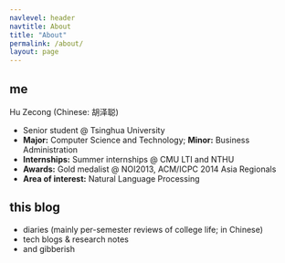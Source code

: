 ```yaml
---
navlevel: header
navtitle: About
title: "About"
permalink: /about/
layout: page
---
```


## me

Hu Zecong (Chinese: 胡泽聪)
- Senior student @ Tsinghua University
- **Major:** Computer Science and Technology; **Minor:** Business Administration
- **Internships:** Summer internships @ CMU LTI and NTHU
- **Awards:** Gold medalist @ NOI2013, ACM/ICPC 2014 Asia Regionals
- **Area of interest:** Natural Language Processing

## this blog

- diaries (mainly per-semester reviews of college life; in Chinese)
- tech blogs & research notes
- and gibberish
